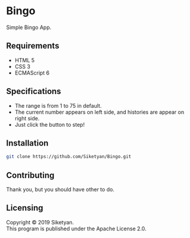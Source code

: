 # Bingo
Simple Bingo App.

## Requirements
- HTML 5
- CSS 3
- ECMAScript 6

## Specifications
- The range is from 1 to 75 in default.
- The current number appears on left side, and histories are appear on right side.
- Just click the button to step!

## Installation
```bash
git clone https://github.com/Siketyan/Bingo.git
```

## Contributing
Thank you, but you should have other to do.

## Licensing
Copyright &copy; 2019 Siketyan.  
This program is published under the Apache License 2.0.
